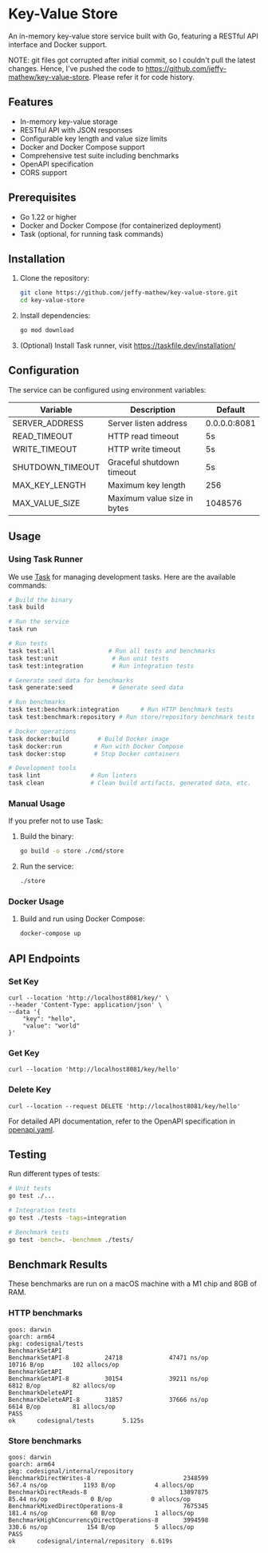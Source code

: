 # Key-Value Store

An in-memory key-value store service built with Go, featuring a RESTful API interface and Docker support.

NOTE: git files got corrupted after initial commit, so I couldn't pull the latest changes. Hence, I've pushed the code to https://github.com/jeffy-mathew/key-value-store. Please refer it for code history.

## Features

- In-memory key-value storage
- RESTful API with JSON responses
- Configurable key length and value size limits
- Docker and Docker Compose support
- Comprehensive test suite including benchmarks
- OpenAPI specification
- CORS support

## Prerequisites

- Go 1.22 or higher
- Docker and Docker Compose (for containerized deployment)
- Task (optional, for running task commands)

## Installation

1. Clone the repository:
   ```bash
   git clone https://github.com/jeffy-mathew/key-value-store.git
   cd key-value-store
   ```

2. Install dependencies:
   ```bash
   go mod download
   ```

3. (Optional) Install Task runner, visit https://taskfile.dev/installation/

## Configuration

The service can be configured using environment variables:

| Variable | Description | Default |
|----------|-------------|---------|
| SERVER_ADDRESS | Server listen address | 0.0.0.0:8081 |
| READ_TIMEOUT | HTTP read timeout | 5s |
| WRITE_TIMEOUT | HTTP write timeout | 5s |
| SHUTDOWN_TIMEOUT | Graceful shutdown timeout | 5s |
| MAX_KEY_LENGTH | Maximum key length | 256 |
| MAX_VALUE_SIZE | Maximum value size in bytes | 1048576 |

## Usage

### Using Task Runner

We use [Task](https://taskfile.dev) for managing development tasks. Here are the available commands:

```bash
# Build the binary
task build

# Run the service
task run

# Run tests
task test:all               # Run all tests and benchmarks
task test:unit               # Run unit tests
task test:integration        # Run integration tests

# Generate seed data for benchmarks
task generate:seed           # Generate seed data

# Run benchmarks 
task test:benchmark:integration      # Run HTTP benchmark tests
task test:benchmark:repository # Run store/repository benchmark tests

# Docker operations
task docker:build        # Build Docker image
task docker:run         # Run with Docker Compose
task docker:stop        # Stop Docker containers

# Development tools
task lint              # Run linters
task clean             # Clean build artifacts, generated data, etc.
```

### Manual Usage

If you prefer not to use Task:

1. Build the binary:
   ```bash
   go build -o store ./cmd/store
   ```

2. Run the service:
   ```bash
   ./store
   ```

### Docker Usage

1. Build and run using Docker Compose:
   ```bash
   docker-compose up
   ```

## API Endpoints

### Set Key
```http
curl --location 'http://localhost8081/key/' \
--header 'Content-Type: application/json' \
--data '{
    "key": "hello",
    "value": "world"
}'
```

### Get Key
```http
curl --location 'http://localhost8081/key/hello' 
```

### Delete Key
```http
curl --location --request DELETE 'http://localhost8081/key/hello'
```

For detailed API documentation, refer to the OpenAPI specification in [openapi.yaml](openapi.yaml).

## Testing

Run different types of tests:

```bash
# Unit tests
go test ./...

# Integration tests
go test ./tests -tags=integration

# Benchmark tests
go test -bench=. -benchmem ./tests/
```

## Benchmark Results
These benchmarks are run on a macOS machine with a M1 chip and 8GB of RAM.
### HTTP benchmarks
```
goos: darwin
goarch: arm64
pkg: codesignal/tests
BenchmarkSetAPI
BenchmarkSetAPI-8          24718             47471 ns/op           10716 B/op        102 allocs/op
BenchmarkGetAPI
BenchmarkGetAPI-8          30154             39211 ns/op            6812 B/op         82 allocs/op
BenchmarkDeleteAPI
BenchmarkDeleteAPI-8       31857             37666 ns/op            6614 B/op         81 allocs/op
PASS
ok      codesignal/tests        5.125s
```

### Store benchmarks
```
goos: darwin
goarch: arm64
pkg: codesignal/internal/repository
BenchmarkDirectWrites-8                          2348599               567.4 ns/op          1193 B/op           4 allocs/op
BenchmarkDirectReads-8                          13897875                85.44 ns/op            0 B/op           0 allocs/op
BenchmarkMixedDirectOperations-8                 7675345               181.4 ns/op            60 B/op           1 allocs/op
BenchmarkHighConcurrencyDirectOperations-8       3994598               330.6 ns/op           154 B/op           5 allocs/op
PASS
ok      codesignal/internal/repository  6.619s
```
